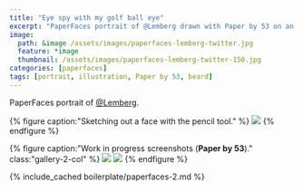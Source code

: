 ```yaml
---
title: "Eye spy with my golf ball eye"
excerpt: "PaperFaces portrait of @Lemberg drawn with Paper by 53 on an iPad."
image: 
  path: &image /assets/images/paperfaces-lemberg-twitter.jpg 
  feature: *image
  thumbnail: /assets/images/paperfaces-lemberg-twitter-150.jpg
categories: [paperfaces]
tags: [portrait, illustration, Paper by 53, beard]
---
```


PaperFaces portrait of [@Lemberg](https://twitter.com/lemberg).

{% figure caption:"Sketching out a face with the pencil tool." %}
[![](/assets/images/paperfaces-lemberg-process-1-750.jpg)](/assets/images/paperfaces-lemberg-process-1-lg.jpg)
{% endfigure %}

{% figure caption:"Work in progress screenshots (**Paper by 53**)." class:"gallery-2-col" %}
[![](/assets/images/paperfaces-lemberg-process-2-600.jpg)](/assets/images/paperfaces-lemberg-process-2-lg.jpg)
[![](/assets/images/paperfaces-lemberg-process-3-600.jpg)](/assets/images/paperfaces-lemberg-process-3-lg.jpg)
{% endfigure %}

{% include_cached boilerplate/paperfaces-2.md %}
